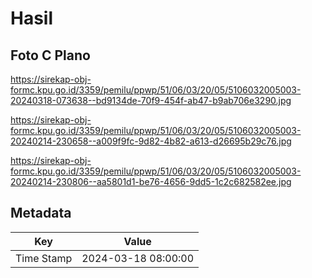 # Hasil

## Foto C Plano

https://sirekap-obj-formc.kpu.go.id/3359/pemilu/ppwp/51/06/03/20/05/5106032005003-20240318-073638--bd9134de-70f9-454f-ab47-b9ab706e3290.jpg

https://sirekap-obj-formc.kpu.go.id/3359/pemilu/ppwp/51/06/03/20/05/5106032005003-20240214-230658--a009f9fc-9d82-4b82-a613-d26695b29c76.jpg

https://sirekap-obj-formc.kpu.go.id/3359/pemilu/ppwp/51/06/03/20/05/5106032005003-20240214-230806--aa5801d1-be76-4656-9dd5-1c2c682582ee.jpg


## Metadata

| Key        | Value               |
| ---------- | ------------------- |
| Time Stamp | 2024-03-18 08:00:00 |



